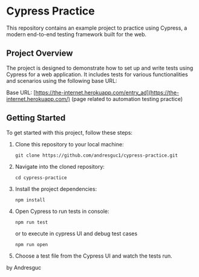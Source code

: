 # Cypress Practice

This repository contains an example project to practice using Cypress, a modern end-to-end testing framework built for the web.

## Project Overview

The project is designed to demonstrate how to set up and write tests using Cypress for a web application. It includes tests for various functionalities and scenarios using the following base URL:

Base URL: [https://the-internet.herokuapp.com/entry_ad](https://the-internet.herokuapp.com/)
(page related to automation testing practice)

## Getting Started

To get started with this project, follow these steps:

1. Clone this repository to your local machine:
    ```
    git clone https://github.com/andresguc1/cypress-practice.git
    ```

2. Navigate into the cloned repository:
    ```
    cd cypress-practice
    ```

3. Install the project dependencies:
    ```
    npm install
    ```

4. Open Cypress to run tests in console:
    ```
    npm run test
    ```

    or to execute in cypress UI and debug test cases
     ```
    npm run open
    ```
    

5. Choose a test file from the Cypress UI and watch the tests run.

by Andresguc

